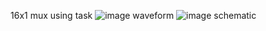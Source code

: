 16x1 mux using task
![image](https://github.com/user-attachments/assets/7bdda855-73ee-4f16-aa7f-fe384e6926a7)
waveform
![image](https://github.com/user-attachments/assets/0c483b03-ef16-4763-9308-289a9c82f56d)
schematic
